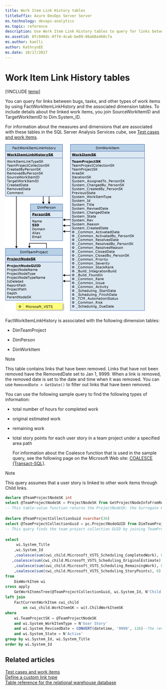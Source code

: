 ```yaml
---
title: Work Item Link History tables
titleSuffix: Azure DevOps Server Server 
ms.technology: devops-analytics
ms.topic: reference
description: Use Work Item Link History tables to query for links between bugs, tasks, and other types of work items.
ms.assetid: 8fc040dc-8ff4-4ca6-be89-86a60a460cfa
ms.author: kaelli
author: KathrynEE
ms.date: 10/17/2017
---
```



# Work Item Link History tables
[!INCLUDE [temp](../includes/tfs-report-platform-version.md)]

You can query for links between bugs, tasks, and other types of work items by using FactWorkItemLinkHistory and the associated dimension tables. To include details about the linked work items, you join SourceWorkItemID and TargetWorkItemID to Dim.System_ID.  
  
 For information about the measures and dimensions that are associated with these tables in the SQL Server Analysis Services cube, see [Test cases and work items](perspective-test-analyze-report-work.md).  
  
 ![Fact Table for Links between Work Items](media/teamproj_worklinkhistory.png "TeamProj_WorkLinkHistory")  
  
 FactWorkItemLinkHistory is associated with the following dimension tables:  
  
-   DimTeamProject  
  
-   DimPerson  
  
-   DimWorkItem  
  
> [!NOTE]
>  This table contains links that have been removed. Links that have not been removed have the RemovedDate set to Jan 1, 9999. When a link is removed, the removed date is set to the date and time when it was removed. You can use `RemovedDate > GetDate()` to filter out links that have been removed.  
  
 You can use the following sample query to find the following types of information:  
  
- total number of hours for completed work  
  
- original estimated work  
  
- remaining work  
  
- total story points for each user story in a team project under a specified area path  
  
  For information about the Coalesce function that is used in the sample query, see the following page on the Microsoft Web site: [COALESCE (Transact-SQL)](/sql/t-sql/language-elements/coalesce-transact-sql).  
  
> [!NOTE]
>  This query assumes that a user story is linked to other work items through Child links.  
  
```sql
declare @TeamProjectNodeSK int  
select @TeamProjectNodeSK = ProjectNodeSK from GetProjectNodeInfoFromReportFolder(N'/TfsReports/VSTSDF/ProcessDev10')  
-- This table-value function returns the ProjectNodeSK: the Surrogate Key of a team project under a certain area path.  
  
declare @TeamProjectCollectionGuid nvarchar(36)  
select @TeamProjectCollectionGuid = pc.ProjectNodeGUID from DimTeamProject p inner join DimTeamProject pc on p.ParentNodeSK = pc.ProjectNodeSK where p.ProjectNodeSK = @TeamProjectNodeSK  
-- This query finds the team project collection GUID by joining TeamProject.ParentNodeSK to TeamProject.ProjectNodeSK  
  
select   
     wi.System_Title  
    ,wi.System_Id  
    ,coalesce(sum(cwi_child.Microsoft_VSTS_Scheduling_CompletedWork), 0) as Total_CompletedWork -- Finds the total number of hours of completed work.  
   ,coalesce(sum(cwi_child.Microsoft_VSTS_Scheduling_OriginalEstimate), 0) as Total_OriginalEstimate --Finds the total number of hours of original estimate.  
    ,coalesce(sum(cwi_child.Microsoft_VSTS_Scheduling_RemainingWork), 0) as Total_RemainingWork --Finds the total number of hours of remaining work.  
    ,coalesce(sum(cwi_child.Microsoft_VSTS_Scheduling_StoryPoints), 0) as Total_StoryPoints --Finds the total story points.  
from  
    DimWorkItem wi  
cross apply  
    GetWorkItemsTree(@TeamProjectCollectionGuid, wi.System_Id, N'Child', DEFAULT) wit   
left join          
    FactCurrentWorkItem cwi_child  
        on cwi_child.WorkItemSK = wit.ChildWorkItemSK  
where  
    wi.TeamProjectSK = @TeamProjectNodeSK   
    and wi.System_WorkItemType = N'User Story'  
    and wi.System_RevisedDate = CONVERT(datetime, '9999', 126)--The revised date of the work item is equal to today.  
    and wi.System_State = N'Active'  
group by wi.System_Id, wi.System_Title  
order by wi.System_Id  
```  
  
## Related articles 
 [Test cases and work items](perspective-test-analyze-report-work.md)   
 [Define a custom link type](../../reference/xml/define-custom-link-type.md)   
 [Table reference for the relational warehouse database](table-reference-relational-warehouse-database.md)